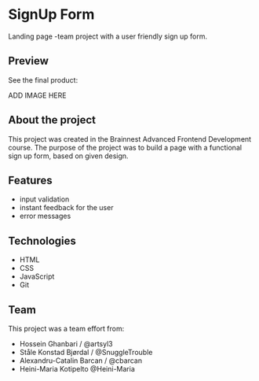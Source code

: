 # SignUp Form

Landing page -team project with a user friendly sign up form. 

## Preview

See the final product:


ADD IMAGE HERE

## About the project

This project was created in the Brainnest Advanced Frontend Development course. The purpose of the project was to build a page with a functional sign up form, based on given design. 

## Features

* input validation
* instant feedback for the user
* error messages

## Technologies

* HTML
* CSS
* JavaScript
* Git

## Team

This project was a team effort from:

 * Hossein Ghanbari  / @artsyl3 
 * Ståle Konstad Bjørdal / @SnuggleTrouble 
 * Alexandru-Catalin Barcan / @cbarcan 
 * Heini-Maria Kotipelto @Heini-Maria
